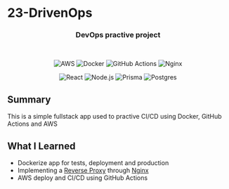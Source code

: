 # 23-DrivenOps

<div align="center">

  <h3 align="center">
    DevOps practive project
  </h3>
    <br />
  
  <div align="center">

![AWS](https://img.shields.io/badge/AWS-%23FF9900.svg?style=for-the-badge&logo=amazon-aws&logoColor=white)
![Docker](https://img.shields.io/badge/docker-%230db7ed.svg?style=for-the-badge&logo=docker&logoColor=white)
![GitHub Actions](https://img.shields.io/badge/github%20actions-%232671E5.svg?style=for-the-badge&logo=githubactions&logoColor=white)
![Nginx](https://img.shields.io/badge/nginx-%23009639.svg?style=for-the-badge&logo=nginx&logoColor=white)

![React](https://img.shields.io/badge/react-%2320232a.svg?style=for-the-badge&logo=react&logoColor=%2361DAFB)
![Node.js ](https://img.shields.io/badge/node.js-6DA55F?logo=node.js&logoColor=white&style=for-the-badge)
![Prisma](https://img.shields.io/badge/Prisma-3982CE?style=for-the-badge&logo=Prisma&logoColor=white)
![Postgres](https://img.shields.io/badge/PostgreSQL-316192?style=for-the-badge&logo=postgresql&logoColor=white)

  </div>
  
</div>

## Summary

This is a simple fullstack app used to practive CI/CD using Docker, GitHub Actions and AWS

## What I Learned

- Dockerize app for tests, deployment and production
- Implementing a [Reverse Proxy](https://en.wikipedia.org/wiki/Reverse_proxy) through [Nginx](https://www.nginx.com/)
- AWS deploy and CI/CD using GitHub Actions
